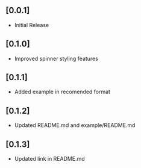## [0.0.1]

* Initial Release

## [0.1.0]

* Improved spinner styling features

## [0.1.1]

* Added example in recomended format

## [0.1.2]

* Updated README.md and example/README.md

## [0.1.3]

* Updated link in README.md